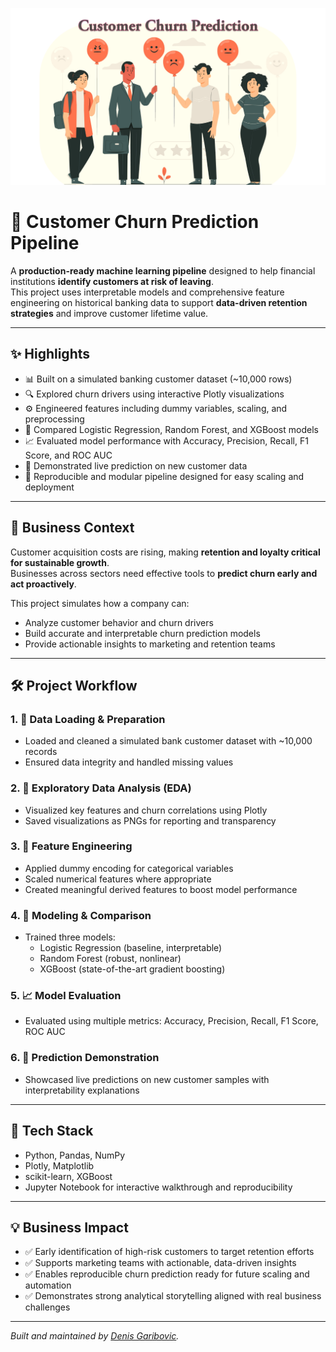 ![alt text](https://github.com/denisgaribovic/customer-churn-prediction/blob/main/Banner.png)

# 🔄 Customer Churn Prediction Pipeline

A **production-ready machine learning pipeline** designed to help financial institutions **identify customers at risk of leaving**.  
This project uses interpretable models and comprehensive feature engineering on historical banking data to support **data-driven retention strategies** and improve customer lifetime value.

---

## ✨ Highlights

- 📊 Built on a simulated banking customer dataset (~10,000 rows)  
- 🔍 Explored churn drivers using interactive Plotly visualizations  
- ⚙️ Engineered features including dummy variables, scaling, and preprocessing  
- 🤖 Compared Logistic Regression, Random Forest, and XGBoost models  
- 📈 Evaluated model performance with Accuracy, Precision, Recall, F1 Score, and ROC AUC  
- 🧪 Demonstrated live prediction on new customer data  
- 🔄 Reproducible and modular pipeline designed for easy scaling and deployment  

---

## 🎯 Business Context

Customer acquisition costs are rising, making **retention and loyalty critical for sustainable growth**.  
Businesses across sectors need effective tools to **predict churn early and act proactively**.

This project simulates how a company can:  
- Analyze customer behavior and churn drivers  
- Build accurate and interpretable churn prediction models  
- Provide actionable insights to marketing and retention teams  

---

## 🛠️ Project Workflow

### 1. 📁 Data Loading & Preparation

- Loaded and cleaned a simulated bank customer dataset with ~10,000 records  
- Ensured data integrity and handled missing values  

### 2. 🧭 Exploratory Data Analysis (EDA)

- Visualized key features and churn correlations using Plotly  
- Saved visualizations as PNGs for reporting and transparency  

### 3. 🧱 Feature Engineering

- Applied dummy encoding for categorical variables  
- Scaled numerical features where appropriate  
- Created meaningful derived features to boost model performance  

### 4. 🤖 Modeling & Comparison

- Trained three models:  
  - Logistic Regression (baseline, interpretable)  
  - Random Forest (robust, nonlinear)  
  - XGBoost (state-of-the-art gradient boosting)   

### 5. 📈 Model Evaluation

- Evaluated using multiple metrics: Accuracy, Precision, Recall, F1 Score, ROC AUC  

### 6. 🧪 Prediction Demonstration

- Showcased live predictions on new customer samples with interpretability explanations  

---

## 🧰 Tech Stack

- Python, Pandas, NumPy  
- Plotly, Matplotlib  
- scikit-learn, XGBoost  
- Jupyter Notebook for interactive walkthrough and reproducibility  

---

## 💡 Business Impact

- ✅ Early identification of high-risk customers to target retention efforts  
- ✅ Supports marketing teams with actionable, data-driven insights  
- ✅ Enables reproducible churn prediction ready for future scaling and automation  
- ✅ Demonstrates strong analytical storytelling aligned with real business challenges  

---

*Built and maintained by [Denis Garibovic](https://www.linkedin.com/in/denisgaribovic).*
